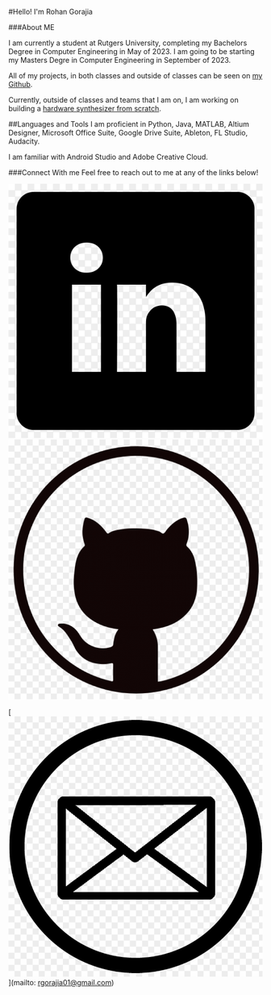 #Hello! I'm Rohan Gorajia

###About ME

I am currently a student at Rutgers University, completing my Bachelors Degree in Computer Engineering in May of 2023. I am going to be starting my Masters Degre in Computer Engineering in September of 2023. 

All of my projects, in both classes and outside of  classes can be seen on [my Github].

Currently, outside of classes and teams that I am on, I am working on building a [hardware synthesizer from scratch].

##Languages and Tools
I am proficient in Python, Java, MATLAB, Altium Designer, Microsoft Office Suite, Google Drive Suite, Ableton, FL Studio, Audacity.

I am familiar with Android Studio and Adobe Creative Cloud.

###Connect With me
Feel free to reach out to me at any of the links below!

[![LinkedinLink](https://github.com/MrGarage/MrGarage/blob/main/LinkedinLogoTwo.png 'Linkedin')](https://www.linkedin.com/in/rohan-gorajia/)
[![GithubLink](https://github.com/MrGarage/MrGarage/blob/main/githubLogo.png 'Github')](https://github.com/MrGarage)

[![EmailLink](https://github.com/MrGarage/MrGarage/blob/main/mailLogo.png 'Email')](mailto: rgorajia01@gmail.com)



[my Github]: https://github.com/MrGarage
[hardware synthesizer from scratch]: https://github.com/MrGarage/HardwareSynth
